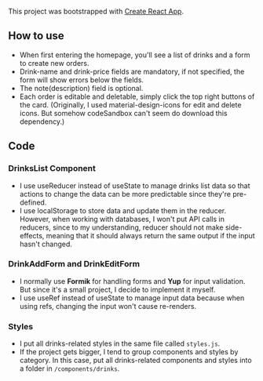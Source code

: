 This project was bootstrapped with [Create React App](https://github.com/facebook/create-react-app).

## How to use

- When first entering the homepage, you'll see a list of drinks and a form to create new orders.
- Drink-name and drink-price fields are mandatory, if not specified, the form will show errors below the fields.
- The note(description) field is optional.
- Each order is editable and deletable, simply click the top right buttons of the card. (Originally, I used material-design-icons for edit and delete icons. But somehow codeSandbox can't seem do download this dependency.)

## Code

### DrinksList Component

- I use useReducer instead of useState to manage drinks list data so that actions to change the data can be more predictable since they're pre-defined.
- I use localStorage to store data and update them in the reducer. However, when working with databases, I won't put API calls in reducers, since to my understanding, reducer should not make side-effects, meaning that it should always return the same output if the input hasn't changed.

### DrinkAddForm and DrinkEditForm

- I normally use **Formik** for handling forms and **Yup** for input validation. But since it's a small project, I decide to implement it myself.
- I use useRef instead of useState to manage input data because when using refs, changing the input won't cause re-renders.

### Styles

- I put all drinks-related styles in the same file called `styles.js`.
- If the project gets bigger, I tend to group components and styles by category. In this case, put all drinks-related components and styles into a folder in `/components/drinks`.
